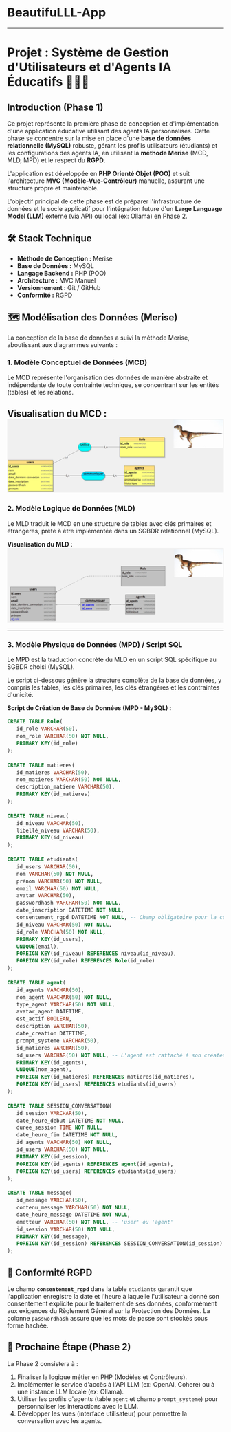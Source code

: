 # BeautifuLLL-App

-----

# Projet : Système de Gestion d'Utilisateurs et d'Agents IA Éducatifs 🧑‍💻🤖

## Introduction (Phase 1)

Ce projet représente la première phase de conception et d'implémentation d'une application éducative utilisant des agents IA personnalisés. Cette phase se concentre sur la mise en place d'une **base de données relationnelle (MySQL)** robuste, gérant les profils utilisateurs (étudiants) et les configurations des agents IA, en utilisant la **méthode Merise** (MCD, MLD, MPD) et le respect du **RGPD**.

L'application est développée en **PHP Orienté Objet (POO)** et suit l'architecture **MVC (Modèle-Vue-Contrôleur)** manuelle, assurant une structure propre et maintenable.

L'objectif principal de cette phase est de préparer l'infrastructure de données et le socle applicatif pour l'intégration future d'un **Large Language Model (LLM)** externe (via API) ou local (ex: Ollama) en Phase 2.

## 🛠️ Stack Technique

  * **Méthode de Conception :** Merise
  * **Base de Données :** MySQL
  * **Langage Backend :** PHP (POO)
  * **Architecture :** MVC Manuel
  * **Versionnement :** Git / GitHub
  * **Conformité :** RGPD

## 🗺️ Modélisation des Données (Merise)

La conception de la base de données a suivi la méthode Merise, aboutissant aux diagrammes suivants :

### 1\. Modèle Conceptuel de Données (MCD)

Le MCD représente l'organisation des données de manière abstraite et indépendante de toute contrainte technique, se concentrant sur les entités (tables) et les relations.

**Visualisation du MCD :**
![Diagramme MCD Merise](docs/images/MCD_IA_educative.jpg)
-----

### 2\. Modèle Logique de Données (MLD)

Le MLD traduit le MCD en une structure de tables avec clés primaires et étrangères, prête à être implémentée dans un SGBDR relationnel (MySQL).

**Visualisation du MLD :**
![Diagramme MLD Merise](docs/images/MLD_IA_educative.jpg)

-----

### 3\. Modèle Physique de Données (MPD) / Script SQL

Le MPD est la traduction concrète du MLD en un script SQL spécifique au SGBDR choisi (MySQL).

Le script ci-dessous génère la structure complète de la base de données, y compris les tables, les clés primaires, les clés étrangères et les contraintes d'unicité.

**Script de Création de Base de Données (MPD - MySQL) :**

```sql
CREATE TABLE Role(
   id_role VARCHAR(50),
   nom_role VARCHAR(50) NOT NULL,
   PRIMARY KEY(id_role)
);

CREATE TABLE matieres(
   id_matieres VARCHAR(50),
   nom_matieres VARCHAR(50) NOT NULL,
   description_matiere VARCHAR(50),
   PRIMARY KEY(id_matieres)
);

CREATE TABLE niveau(
   id_niveau VARCHAR(50),
   libellé_niveau VARCHAR(50),
   PRIMARY KEY(id_niveau)
);

CREATE TABLE etudiants(
   id_users VARCHAR(50),
   nom VARCHAR(50) NOT NULL,
   prénom VARCHAR(50) NOT NULL,
   email VARCHAR(50) NOT NULL,
   avatar VARCHAR(50),
   passwordhash VARCHAR(50) NOT NULL,
   date_inscription DATETIME NOT NULL,
   consentement_rgpd DATETIME NOT NULL, -- Champ obligatoire pour la conformité RGPD
   id_niveau VARCHAR(50) NOT NULL,
   id_role VARCHAR(50) NOT NULL,
   PRIMARY KEY(id_users),
   UNIQUE(email),
   FOREIGN KEY(id_niveau) REFERENCES niveau(id_niveau),
   FOREIGN KEY(id_role) REFERENCES Role(id_role)
);

CREATE TABLE agent(
   id_agents VARCHAR(50),
   nom_agent VARCHAR(50) NOT NULL,
   type_agent VARCHAR(50) NOT NULL,
   avatar_agent DATETIME,
   est_actif BOOLEAN,
   description VARCHAR(50),
   date_creation DATETIME,
   prompt_systeme VARCHAR(50),
   id_matieres VARCHAR(50),
   id_users VARCHAR(50) NOT NULL, -- L'agent est rattaché à son créateur/propriétaire
   PRIMARY KEY(id_agents),
   UNIQUE(nom_agent),
   FOREIGN KEY(id_matieres) REFERENCES matieres(id_matieres),
   FOREIGN KEY(id_users) REFERENCES etudiants(id_users)
);

CREATE TABLE SESSION_CONVERSATION(
   id_session VARCHAR(50),
   date_heure_debut DATETIME NOT NULL,
   duree_session TIME NOT NULL,
   date_heure_fin DATETIME NOT NULL,
   id_agents VARCHAR(50) NOT NULL,
   id_users VARCHAR(50) NOT NULL,
   PRIMARY KEY(id_session),
   FOREIGN KEY(id_agents) REFERENCES agent(id_agents),
   FOREIGN KEY(id_users) REFERENCES etudiants(id_users)
);

CREATE TABLE message(
   id_message VARCHAR(50),
   contenu_message VARCHAR(50) NOT NULL,
   date_heure_message DATETIME NOT NULL,
   emetteur VARCHAR(50) NOT NULL, -- 'user' ou 'agent'
   id_session VARCHAR(50) NOT NULL,
   PRIMARY KEY(id_message),
   FOREIGN KEY(id_session) REFERENCES SESSION_CONVERSATION(id_session)
);
```

## 🔐 Conformité RGPD

Le champ **`consentement_rgpd`** dans la table `etudiants` garantit que l'application enregistre la date et l'heure à laquelle l'utilisateur a donné son consentement explicite pour le traitement de ses données, conformément aux exigences du Règlement Général sur la Protection des Données. La colonne `passwordhash` assure que les mots de passe sont stockés sous forme hachée.

## 🚀 Prochaine Étape (Phase 2)

La Phase 2 consistera à :

1.  Finaliser la logique métier en PHP (Modèles et Contrôleurs).
2.  Implémenter le service d'accès à l'API LLM (ex: OpenAI, Cohere) ou à une instance LLM locale (ex: Ollama).
3.  Utiliser les profils d'agents (table `agent` et champ `prompt_systeme`) pour personnaliser les interactions avec le LLM.
4.  Développer les vues (interface utilisateur) pour permettre la conversation avec les agents.
